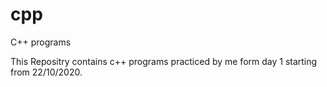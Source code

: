 # cpp
C++ programs

This Repositry contains c++ programs practiced by me form day 1 starting from 22/10/2020.

